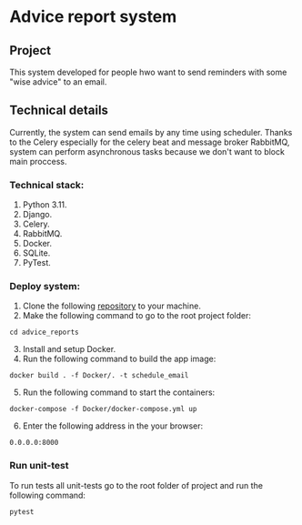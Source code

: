 # Advice report system
## Project
This system developed for people hwo want to send reminders with some "wise advice" to an email. 
## Technical details
Currently, the system can send emails by any time using scheduler. Thanks to the Celery especially for the celery beat and message broker RabbitMQ, system can perform asynchronous tasks because we don't want to block main proccess.
### Technical stack:
1. Python 3.11.
2. Django.
3. Celery.
4. RabbitMQ.
5. Docker.
6. SQLite.
7. PyTest.
### Deploy system:
1. Clone the following [repository](https://github.com/DaniilStepanov2000/Advice_reports) to your machine.
2. Make the following command to go to the root project folder:
```
cd advice_reports
```
3. Install and setup Docker.
4. Run the following command to build the app image:
```
docker build . -f Docker/. -t schedule_email
```
5. Run the following command to start the containers:
```
docker-compose -f Docker/docker-compose.yml up
```
6. Enter the following address in the your browser:
```
0.0.0.0:8000
```
### Run unit-test
To run tests all unit-tests go to the root folder of project and run the following command:
```
pytest
```
